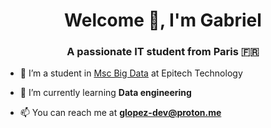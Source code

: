 <h1 align="center">Welcome 👋, I'm Gabriel</h1>
<h3 align="center">A passionate IT student from Paris 🇫🇷</h3>

- 🏫 I’m a student in [Msc Big Data](https://www.epitech.eu/formation-alternance/master-of-science-post-bac3/?utm_source=google&utm_medium=cpc&utm_campaign=20775344522&utm_content=156560137420&utm_term=&gad_source=1&gclid=Cj0KCQiA_9u5BhCUARIsABbMSPuccZw5aCVS6kPw92Hq0q2t0RPrS2Pnc9xFXHcuTsSic4gG9OHwvFYaAuVuEALw_wcB) at Epitech Technology

- 🌱 I’m currently learning **Data engineering**
- 📫 You can reach me at **glopez-dev@proton.me**

</p>




